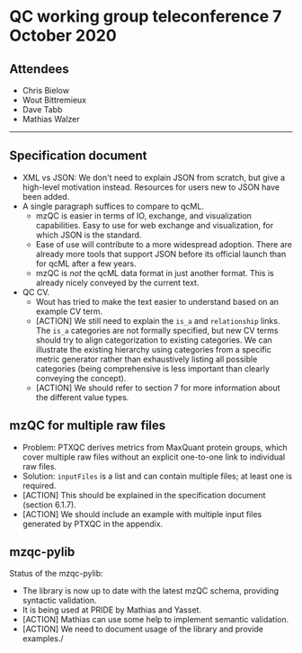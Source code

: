 # QC working group teleconference 7 October 2020

## Attendees

- Chris Bielow
- Wout Bittremieux
- Dave Tabb
- Mathias Walzer

---

## Specification document

- XML vs JSON: We don't need to explain JSON from scratch, but give a high-level motivation instead. Resources for users new to JSON have been added.
- A single paragraph suffices to compare to qcML.
    - mzQC is easier in terms of IO, exchange, and visualization capabilities. Easy to use for web exchange and visualization, for which JSON is the standard.
    - Ease of use will contribute to a more widespread adoption. There are already more tools that support JSON before its official launch than for qcML after a few years.
    - mzQC is _not_ the qcML data format in just another format. This is already nicely conveyed by the current text.
- QC CV.
    - Wout has tried to make the text easier to understand based on an example CV term.
    - [ACTION] We still need to explain the `is_a` and `relationship` links. The `is_a` categories are not formally specified, but new CV terms should try to align categorization to existing categories. We can illustrate the existing hierarchy using categories from a specific metric generator rather than exhaustively listing all possible categories (being comprehensive is less important than clearly conveying the concept).
    - [ACTION] We should refer to section 7 for more information about the different value types.

## mzQC for multiple raw files

- Problem: PTXQC derives metrics from MaxQuant protein groups, which cover multiple raw files without an explicit one-to-one link to individual raw files.
- Solution: `inputFiles` is a list and can contain multiple files; at least one is required.
- [ACTION] This should be explained in the specification document (section 6.1.7).
- [ACTION] We should include an example with multiple input files generated by PTXQC in the appendix.

## mzqc-pylib

Status of the mzqc-pylib:

- The library is now up to date with the latest mzQC schema, providing syntactic validation.
- It is being used at PRIDE by Mathias and Yasset.
- [ACTION] Mathias can use some help to implement semantic validation.
- [ACTION] We need to document usage of the library and provide examples./
